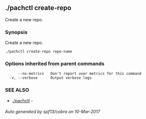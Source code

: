 ## ./pachctl create-repo

Create a new repo.

### Synopsis


Create a new repo.

```
./pachctl create-repo repo-name
```

### Options inherited from parent commands

```
      --no-metrics   Don't report user metrics for this command
  -v, --verbose      Output verbose logs
```

### SEE ALSO
* [./pachctl](./pachctl.md)	 - 

###### Auto generated by spf13/cobra on 10-Mar-2017
